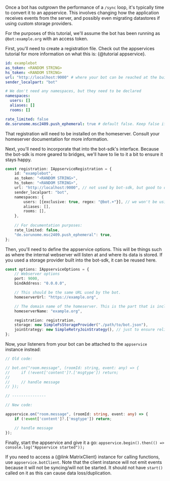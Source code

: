 Once a bot has outgrown the performance of a `/sync` loop, it's typically time to convert it to an appservice. This involves
changing how the application receives events from the server, and possibly even migrating datastores if using custom storage
providers.

For the purposes of this tutorial, we'll assume the bot has been running as `@bot:example.org` with an access token.

First, you'll need to create a registration file. Check out the appservices tutorial for more information on what this
is: {@tutorial appservice}.

```yaml
id: examplebot
as_token: <RANDOM STRING>
hs_token: <RANDOM STRING>
url: "http://localhost:9000" # where your bot can be reached at the built-in webserver for the bot-sdk
sender_localpart: "bot"

# We don't need any namespaces, but they need to be declared
namespaces:
  users: []
  aliases: []
  rooms: []

rate_limited: false
de.sorunome.msc2409.push_ephemeral: true # default false. Keep false if not using typing notifications, encryption, etc.
```

That registration will need to be installed on the homeserver. Consult your homeserver documentation for more information.

Next, you'll need to incorporate that into the bot-sdk's interface. Because the bot-sdk is more geared to bridges, we'll
have to lie to it a bit to ensure it stays happy.

```typescript
const registration: IAppserviceRegistration = {
    id: "examplebot",
    as_token: "<RANDOM STRING>",
    hs_token: "<RANDOM STRING>",
    url: "http://localhost:9000", // not used by bot-sdk, but good to define for documentation purposes
    sender_localpart: "bot",
    namespaces: {
        users: [{exclusive: true, regex: "@bot.+"}], // we won't be using anything in the namespace, but need to define it
        aliases: [],
        rooms: [],
    },
    
    // For documentation purposes:
    rate_limited: false,
    "de.sorunome.msc2409.push_ephemeral": true,
};
```

Then, you'll need to define the appservice options. This will be things such as where the internal webserver will listen
at and where its data is stored. If you used a storage provider built into the bot-sdk, it can be reused here.

```typescript
const options: IAppserviceOptions = {
    // Webserver options
    port: 9000,
    bindAddress: "0.0.0.0",

    // This should be the same URL used by the bot.
    homeserverUrl: "https://example.org",

    // The domain name of the homeserver. This is the part that is included in user IDs.
    homeserverName: "example.org",

    registration: registration,
    storage: new SimpleFsStorageProvider("./path/to/bot.json"),
    joinStrategy: new SimpleRetryJoinStrategy(), // just to ensure reliable joins
};
```

Now, your listeners from your bot can be attached to the `appservice` instance instead:

```typescript
// Old code:

// bot.on("room.message", (roomId: string, event: any) => {
//     if (!event['content']?.['msgtype']) return;
//    
//     // handle message
// });

// ---------------

// New code:

appservice.on("room.message", (roomId: string, event: any) => {
    if (!event['content']?.['msgtype']) return;

    // handle message
});
```

Finally, start the appservice and give it a go: `appservice.begin().then(() => console.log("Appservice started"));`

If you need to access a {@link MatrixClient} instance for calling functions, use `appservice.botClient`. Note that the
client instance will not emit events because it will not be syncing/will not be started. It should not have `start()`
called on it as this can cause data loss/duplication.
